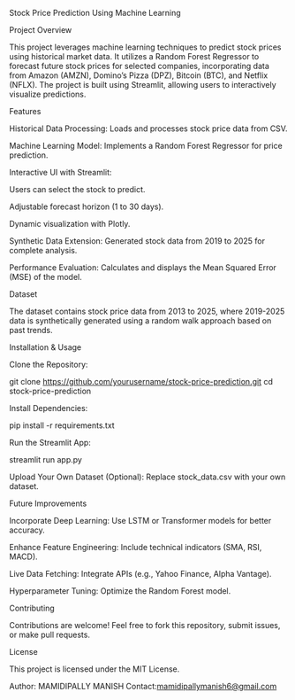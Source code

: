 Stock Price Prediction Using Machine Learning

Project Overview

This project leverages machine learning techniques to predict stock prices using historical market data. It utilizes a Random Forest Regressor to forecast future stock prices for selected companies, incorporating data from Amazon (AMZN), Domino’s Pizza (DPZ), Bitcoin (BTC), and Netflix (NFLX). The project is built using Streamlit, allowing users to interactively visualize predictions.

Features

Historical Data Processing: Loads and processes stock price data from CSV.

Machine Learning Model: Implements a Random Forest Regressor for price prediction.

Interactive UI with Streamlit:

Users can select the stock to predict.

Adjustable forecast horizon (1 to 30 days).

Dynamic visualization with Plotly.

Synthetic Data Extension: Generated stock data from 2019 to 2025 for complete analysis.

Performance Evaluation: Calculates and displays the Mean Squared Error (MSE) of the model.

Dataset

The dataset contains stock price data from 2013 to 2025, where 2019-2025 data is synthetically generated using a random walk approach based on past trends.

Installation & Usage

Clone the Repository:

git clone https://github.com/yourusername/stock-price-prediction.git
cd stock-price-prediction

Install Dependencies:

pip install -r requirements.txt

Run the Streamlit App:

streamlit run app.py

Upload Your Own Dataset (Optional): Replace stock_data.csv with your own dataset.

Future Improvements

Incorporate Deep Learning: Use LSTM or Transformer models for better accuracy.

Enhance Feature Engineering: Include technical indicators (SMA, RSI, MACD).

Live Data Fetching: Integrate APIs (e.g., Yahoo Finance, Alpha Vantage).

Hyperparameter Tuning: Optimize the Random Forest model.

Contributing

Contributions are welcome! Feel free to fork this repository, submit issues, or make pull requests.

License

This project is licensed under the MIT License.

Author: MAMIDIPALLY MANISH
Contact:mamidipallymanish6@gmail.com

